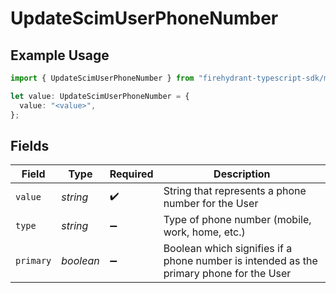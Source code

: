 # UpdateScimUserPhoneNumber

## Example Usage

```typescript
import { UpdateScimUserPhoneNumber } from "firehydrant-typescript-sdk/models/components";

let value: UpdateScimUserPhoneNumber = {
  value: "<value>",
};
```

## Fields

| Field                                                                                   | Type                                                                                    | Required                                                                                | Description                                                                             |
| --------------------------------------------------------------------------------------- | --------------------------------------------------------------------------------------- | --------------------------------------------------------------------------------------- | --------------------------------------------------------------------------------------- |
| `value`                                                                                 | *string*                                                                                | :heavy_check_mark:                                                                      | String that represents a phone number for the User                                      |
| `type`                                                                                  | *string*                                                                                | :heavy_minus_sign:                                                                      | Type of phone number (mobile, work, home, etc.)                                         |
| `primary`                                                                               | *boolean*                                                                               | :heavy_minus_sign:                                                                      | Boolean which signifies if a phone number is intended as the primary phone for the User |